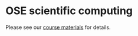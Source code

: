 # OSE scientific computing

Please see our [course materials](https://ose-scientific-computing.readthedocs.io) for details.
